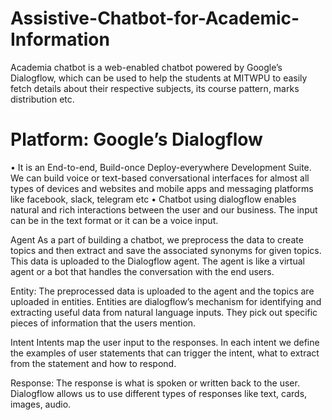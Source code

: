 # Assistive-Chatbot-for-Academic-Information
Academia chatbot is a web-enabled chatbot powered by Google’s Dialogflow, which can be used to help the students at MITWPU to easily fetch details about their respective subjects, its course pattern, marks distribution etc.

# Platform: Google’s Dialogflow
• It is an End-to-end, Build-once Deploy-everywhere Development Suite. We can build voice or text-based conversational interfaces for almost all types of devices and websites and mobile apps and messaging platforms like facebook, slack, telegram etc
• Chatbot using dialogflow enables natural and rich interactions between the user and our business. The input can be in the text format or it can be a voice input.

Agent
As a part of building a chatbot, we preprocess the data to create topics and then extract and save the associated synonyms for given topics. This data is uploaded to the Dialogflow agent.
The agent is like a virtual agent or a bot that handles the conversation with the end users.

Entity:
The preprocessed data is uploaded to the agent and the topics are uploaded in entities. Entities are dialogflow’s mechanism for identifying and extracting useful data from natural language inputs. They pick out specific pieces of information that the users mention.

Intent
Intents map the user input to the responses. In each intent we define the examples of user statements that can trigger the intent, what to extract from the statement and how to respond.

Response:
The response is what is spoken or written back to the user.
Dialogflow allows us to use different types of responses like text, cards, images, audio.
